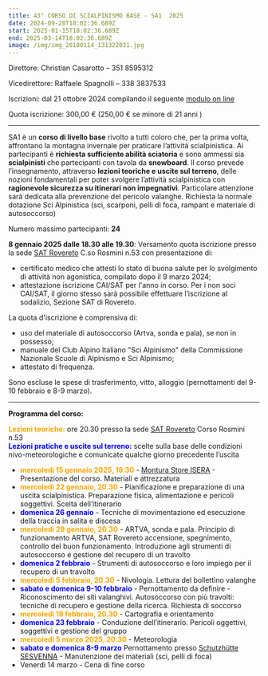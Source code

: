 ```yaml
---
title: 43° CORSO DI SCIALPINISMO BASE - SA1  2025
date: 2024-09-28T18:02:36.689Z
start: 2025-01-15T18:02:36.689Z
end: 2025-03-14T18:02:36.689Z
image: /img/img_20180114_131322031.jpg
---
```

Direttore: Christian Casarotto – 351 8595312

Vicedirettore: Raffaele Spagnolli – 338 3837533

Iscrizioni: dal 21 ottobre 2024 compilando il seguente [modulo on line](https://forms.gle/pqNFoZsVxQbThX7NA)

Quota iscrizione: 300,00 € (250,00 € se minore di 21 anni )

- - -

SA1 è un **corso di livello base** rivolto a tutti coloro che, per la prima volta, affrontano la montagna invernale per praticare l’attività scialpinistica. Ai partecipanti è **richiesta sufficiente abilità sciatoria** e sono ammessi sia **scialpinisti** che partecipanti con tavola da **snowboard**. Il corso prevede l’insegnamento, attraverso **lezioni teoriche e uscite sul terreno**, delle nozioni fondamentali per poter svolgere l’attività scialpinistica con **ragionevole sicurezza su itinerari non impegnativi**. Particolare attenzione sarà dedicata alla prevenzione del pericolo valanghe. Richiesta la normale dotazione Sci Alpinistica (sci, scarponi, pelli di foca, rampant e materiale di autosoccorso)

Numero massimo partecipanti: **24**

**8 gennaio 2025 dalle 18.30 alle 19.30**: Versamento quota iscrizione presso la sede [SAT Rovereto](https://maps.app.goo.gl/Wi3UYzciUAhJFHAU7) C.so Rosmini n.53 con presentazione di:

* certificato medico che attesti lo stato di buona salute per lo svolgimento di attività non agonistica, compilato dopo il 9 marzo 2024;
* attestazione iscrizione CAI/SAT per l'anno in corso. Per i non soci CAI/SAT, il giorno stesso sarà possibile effettuare l’iscrizione al sodalizio, Sezione SAT di Rovereto.

La quota d'iscrizione è comprensiva di:

* uso del materiale di autosoccorso (Artva, sonda e pala), se non in possesso;
* manuale del Club Alpino Italiano "Sci Alpinismo" della Commissione Nazionale Scuole di Alpinismo e Sci Alpinismo;
* attestato di frequenza.

Sono escluse le spese di trasferimento, vitto, alloggio (pernottamenti del 9-10 febbraio e 8-9 marzo).

- - -

**Programma del corso:**

<font color="orange">**Lezioni teoriche:**</font> ore 20.30 presso la sede [SAT Rovereto](https://maps.app.goo.gl/Wi3UYzciUAhJFHAU7) Corso Rosmini n.53\
<font color="blue">**Lezioni pratiche e uscite sul terreno:** </font> scelte sulla base delle condizioni nivo-meteorologiche e comunicate qualche giorno precedente l’uscita

* <font color="orange">**mercoledì 15 gennaio 2025, 19.30** </font>- [Montura Store ISERA](https://maps.app.goo.gl/giW1ZCt2mnnsZFE36) - Presentazione del corso. Materiali e attrezzatura  
* <font color="orange">**mercoledì 22 gennaio, 20.30**</font> - Pianificazione e preparazione di una uscita scialpinistica. Preparazione fisica, alimentazione e pericoli soggettivi. Scelta dell’itinerario
* <font color="blue">**domenica 26 gennaio**</font> - Tecniche di movimentazione ed esecuzione della traccia in salita e discesa
* <font color="orange">**mercoledì 29 gennaio, 20.30** </font> - ARTVA, sonda e pala. Principio di funzionamento ARTVA, SAT Rovereto accensione, spegnimento, controllo del buon funzionamento.
  Introduzione agli strumenti di autosoccorso e gestione del recupero di un travolto
* <font color="blue">**domenica 2 febbraio** </font> - Strumenti di autosoccorso e loro impiego per il recupero di un travolto
* <font color="orange">**mercoledì 5 febbraio, 20.30** </font> - Nivologia. Lettura del bollettino valanghe
* <font color="blue">**sabato e domenica 9-10 febbraio** </font> - Pernottamento da definire - Riconoscimento dei siti valanghivi. Autosoccorso con più travolti: tecniche di recupero e gestione della ricerca. Richiesta di soccorso
* <font color="orange">**mercoledì 19 febbraio, 20.30** </font> - Cartografia e orientamento
* <font color="blue">**domenica 23 febbraio** </font> - Conduzione dell’itinerario. Pericoli oggettivi, soggettivi e gestione del gruppo
* <font color="orange">**mercoledì 5 marzo 2025, 20.30** </font> - Meteorologia
* <font color="blue">**sabato e domenica 8-9 marzo** </font> Pernottamento presso [Schutzhütte SESVENNA](https://www.sesvenna.net/)  - Manutenzione dei materiali (sci, pelli di foca)
* Venerdì 14 marzo - Cena di fine corso